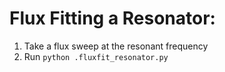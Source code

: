 # Flux Fitting a Resonator:

1. Take a flux sweep at the resonant frequency
2. Run `python .fluxfit_resonator.py`
